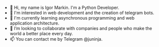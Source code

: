 - 👋 Hi, my name is Igor Markin. I'm a Python Developer.
- 👀 I'm interested in web development and the creation of telegram bots.
- 🌱 I'm currently learning asynchronous programming and web application architecture.
- 💞️ I’m looking to collaborate with companies and people who make the world a better place every day.
- 📫 You can contact me by Telegram @juninja.

